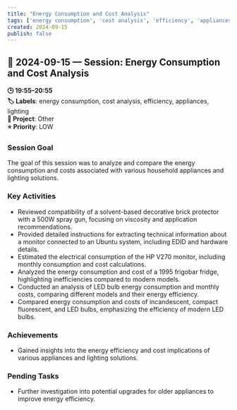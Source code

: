 ```yaml
---
title: "Energy Consumption and Cost Analysis"
tags: ['energy consumption', 'cost analysis', 'efficiency', 'appliances', 'lighting']
created: 2024-09-15
publish: false
---
```


## 📅 2024-09-15 — Session: Energy Consumption and Cost Analysis

**🕒 19:55–20:55**  
**🏷️ Labels**: energy consumption, cost analysis, efficiency, appliances, lighting  
**📂 Project**: Other  
**⭐ Priority**: LOW  


### Session Goal
The goal of this session was to analyze and compare the energy consumption and costs associated with various household appliances and lighting solutions.

### Key Activities
- Reviewed compatibility of a solvent-based decorative brick protector with a 500W spray gun, focusing on viscosity and application recommendations.
- Provided detailed instructions for extracting technical information about a monitor connected to an Ubuntu system, including EDID and hardware details.
- Estimated the electrical consumption of the HP V270 monitor, including monthly consumption and cost calculations.
- Analyzed the energy consumption and cost of a 1995 frigobar fridge, highlighting inefficiencies compared to modern models.
- Conducted an analysis of LED bulb energy consumption and monthly costs, comparing different models and their energy efficiency.
- Compared energy consumption and costs of incandescent, compact fluorescent, and LED bulbs, emphasizing the efficiency of modern LED bulbs.

### Achievements
- Gained insights into the energy efficiency and cost implications of various appliances and lighting solutions.

### Pending Tasks
- Further investigation into potential upgrades for older appliances to improve energy efficiency.
